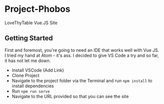 # Project-Phobos
LoveThyTable Vue.JS Site


## Getting Started
First and foremost, you're going to need an IDE that works well with Vue JS. I tried my hand at Atom - it's ass. I decided to give VS Code a try and so far, it has not let me down. 

* Install VSCode (Add Link)
* Clone Project
* Navigate to the project folder via the Terminal and run `npm install` to install dependencies
* Run `npm run serve`
* Navigate to the URL provided so that you can see the site
